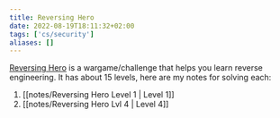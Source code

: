 ```yaml
---
title: Reversing Hero
date: 2022-08-19T18:11:32+02:00
tags: ['cs/security']
aliases: []
---
```


[Reversing Hero](https://reversinghero.com) is a wargame/challenge that helps you learn reverse engineering.
It has about 15 levels, here are my notes for solving each:

1. [[notes/Reversing Hero Level 1 | Level 1]]
1. [[notes/Reversing Hero Lvl 4 | Level 4]]



